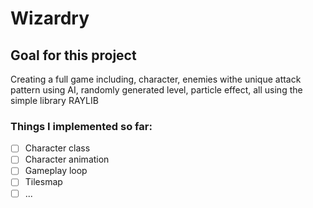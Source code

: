 # Wizardry

## Goal for this project
Creating a full game including, character, enemies withe unique attack pattern using AI, randomly generated level, particle effect, all using the simple library RAYLIB

### Things I implemented so far:
- [ ] Character class
- [ ] Character animation
- [ ] Gameplay loop
- [ ] Tilesmap
- [ ] ... 
